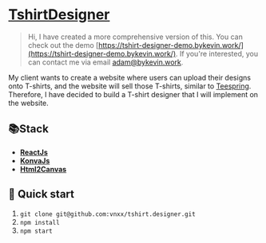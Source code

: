 # [TshirtDesigner](https://tshirtdesigner.bykevin.work/)
> Hi, I have created a more comprehensive version of this. You can check out the demo [https://tshirt-designer-demo.bykevin.work/](https://tshirt-designer-demo.bykevin.work/). If you're interested, you can contact me via email [adam@bykevin.work](mailto:adam@bykevin.work?subject=).

My client wants to create a website where users can upload their designs onto T-shirts, and the website will sell those T-shirts, similar to [Teespring](https://teespring.com/). Therefore, I have decided to build a T-shirt designer that I will implement on the website.

## 📚Stack
* [**ReactJs**](https://reactjs.org/)
* [**KonvaJs**](https://konvajs.org/)
* [**Html2Canvas**](https://html2canvas.hertzen.com/)

## 🚀 Quick start
1. `git clone git@github.com:vnxx/tshirt.designer.git`
2. `npm install`
3. `npm start`
